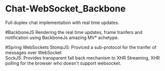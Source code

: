# Chat-WebSocket_Backbone
Full duplex chat implementation with real time updates.

#BackboneJS
Rendering the real time updates, frame tranfers and notification using BackboneJs amazing MV* achetype.

#Spring WebSockets
StompJS: Proviced a sub-protocol for the tranfer of messages over WebSocket<br>
SockJS: Provides transparent fall back mechanism to XHR Streaming, XHR polling for the browser who doesn't support websocket.

